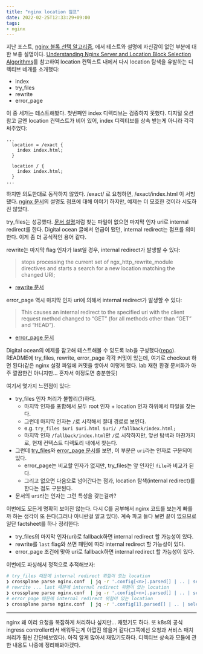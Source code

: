 ```yaml
---
title: "nginx location 점프"
date: 2022-02-25T12:33:29+09:00
tags:
- nginx
---
```


지난 포스트, [nginx 블록 선택 알고리즘](/posts/nginx-block-selection), 에서 테스트와 설명에 자신감이 없던 부분에 대한 보충 설명이다. [Understanding Nginx Server and Location Block Selection Algorithms](https://www.digitalocean.com/community/tutorials/understanding-nginx-server-and-location-block-selection-algorithms)를 참고하여 location 컨텍스트 내에서 다시 location 탐색을 유발하는 디렉티브 네개를 소개했다:
- index
- try_files
- rewrite
- error_page

이 중 세개는 테스트해봤다. 첫번째인 index 디렉티브는 검증하지 못했다. 디지털 오션 참고 글엔 location 컨텍스트가 비어 있어, index 디렉티브를 상속 받는게 아니라 각각 써주었다:
```
...
  location = /exact {
    index index.html;
  }

  location / {
    index index.html;
  }
...
```

하지만 의도한대로 동작하지 않았다. /exact/ 로 요청하면, /exact/index.html 이 서빙됐다. [nginx 문서](http://nginx.org/en/docs/http/ngx_http_index_module.html#index)의 설명도 점프에 대해 이야기 하지만, 예제는 더 모호한 것이라 시도하진 않았다.


try_files는 성공했다. [문서 설명](http://nginx.org/en/docs/http/ngx_http_core_module.html#try_files)처럼 찾는 파일이 없으면 마지막 인자 uri로 internal redirect를 한다. Digital ocean 글에서 언급이 됐던, internal redirect는 점프를 의미한다. 이게 좀 더 공식적인 용어 같다.


rewrite는 마지막 flag 인자가 last일 경우, internal redirect가 발생할 수 있다:
> stops processing the current set of ngx_http_rewrite_module directives and starts a search for a new location matching the changed URI;

- [rewrite 문서](http://nginx.org/en/docs/http/ngx_http_rewrite_module.html#rewrite)


error_page 역시 마지막 인자 uri에 의해서 internal redirect가 발생할 수 있다:
> This causes an internal redirect to the specified uri with the client request method changed to “GET” (for all methods other than “GET” and “HEAD”).

- [error_page 문서](http://nginx.org/en/docs/http/ngx_http_core_module.html#error_page)

Digital ocean의 예제를 참고해 테스트해볼 수 있도록 lab을 구성했다([repo](https://github.com/flavono123/nginx-the-hard-way)). README에 try_files, rewrite, error_page 각각 커밋이 있는데, 여기로 checkout 하면 된다(같은 nginx 설정 파일에 커밋을 쌓아서 이렇게 했다. lab 재현 환경 문서화가 아주 깔끔한건 아니지만... 혼자서 이정도면 충분한듯)

여기서 몇가지 느낀점이 있다:
- try_files 인자 처리가 불합리(?)하다.
  - 마지막 인자를 포함해서 모두 root 인자 + location 인자 하위에서 파일을 찾는다.
  - 그런데 마지막 인자는 `/`로 시작해서 절대 경로로 보인다.
  - e.g. `try_files $uri $uri.html $uri/ /fallback/index.html;`
  - 마지막 인자 `/fallback/index.html`만 `/`로 시작하지만, 앞선 탐색과 마찬가지로, 현재 컨텍스트 디렉토리 내에서 찾는다.
- 그런데 [try_files](http://nginx.org/en/docs/http/ngx_http_core_module.html#try_files)와 [error_page 문서](http://nginx.org/en/docs/http/ngx_http_core_module.html#error_page)를 보면, 이 부분은 `uri`라는 인자로 구분되어 있다.
  - error_page는 비교할 인자가 없지만, try_files는 앞 인자인 `file`과 비교가 된다.
  - 그리고 없으면 다음으로 넘어간다는 점과, location 탐색(internal redirect)를 한다는 점도 구분된다.
- 문서의 `uri`라는 인자는 그런 특성을 갖는걸까?

이번에도 모든게 명확히 보이진 않는다. 다시 C를 공부해서 nginx 코드를 보는게 빠를까 하는 생각이 또 든다(그러나 아니란걸 알고 있다). 계속 파고 들다 보면 끝이 없으므로 일단 factsheet를 하나 정리한다:

- try_files의 마지막 인자(uri)로 fallback하면 internal redirect 할 가능성이 있다.
- rewrite를 `last` flag와 쓰면 패턴에 따라 internal redirect 할 가능성이 있다.
- error_page 조건에 맞아 uri로 fallback하면 internal redirect 할 가능성이 있다.

이번에도 파싱해서 정적으로 추적해보자:
```sh
# try_files 때문에 internal redirect 위험이 있는 location
❯ crossplane parse nginx.conf  | jq -r '.config[<n>].parsed[] | .. | select(.directive?=="location") | select(.block[].directive=="try_files")'
# rewrite ... last 때문에 internal redirect 위험이 있는 location
❯ crossplane parse nginx.conf  | jq -r '.config[<n>].parsed[] | .. | select(.directive?=="loccation") | select(.block[].directive == "rewrite" and .block[].args[-1] == "last")'
# error_page 때문에 internal redirect 위험이 있는 location
❯ crossplane parse nginx.conf  | jq -r '.config[1].parsed[] | .. | select(.directive?=="location") | select(.block[].directive=="error_page")'
```

---

nginx 왜 이리 요청을 복잡하게 처리하나 싶지만... 재밌기도 하다. 또 k8s의 공식 ingress controller라서 배워두는게 아깝진 않을거 같다(그쪽에선 요청과 서비스 매치 처리가 훨씬 간단해보였다). 아직 알게 많아서 재밌기도하다. 디렉티브 상속과 모듈에 관한 내용도 나중에 정리해봐야겠다.
